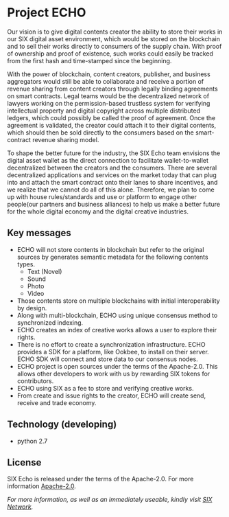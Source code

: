 # Project ECHO

Our vision is to give digital contents creator the ability to store their works in our SIX digital asset environment, which would be stored on the blockchain and to sell their works directly to consumers of the supply chain. With proof of ownership and proof of existence, such works could easily be tracked from the first hash and time-stamped since the beginning.

With the power of blockchain, content creators, publisher, and business aggregators would still be able to collaborate and receive a portion of revenue sharing from content creators through legally binding agreements on smart contracts. Legal teams would be the decentralized network of lawyers working on the permission-based trustless system for verifying intellectual property and digital copyright across multiple distributed ledgers, which could possibly be called the proof of agreement. Once the agreement is validated, the creator could attach it to their digital contents, which should then be sold directly to the consumers based on the smart-contract revenue sharing model.

To shape the better future for the industry, the SIX Echo team envisions the digital asset wallet as the direct connection to facilitate wallet-to-wallet decentralized between the creators and the consumers. There are several decentralized applications and services on the market today that can plug into and attach the smart contract onto their lanes to share incentives, and we realize that we cannot do all of this alone. Therefore, we plan to come up with house rules/standards and use or platform to engage other people(our partners and business alliances) to help us make a better future for the whole digital economy and the digital creative industries.


## Key messages

- ECHO will not store contents in blockchain but refer to the original sources by generates semantic metadata for the following contents types.
  - Text (Novel)
  - Sound
  - Photo
  - Video 
- Those contents store on multiple blockchains with initial interoperability by design.
- Along with multi-blockchain, ECHO using unique consensus method to synchronized indexing.
- ECHO creates an index of creative works allows a user to explore their rights.
- There is no effort to create a synchronization infrastructure. ECHO provides a SDK for a platform, like Ookbee, to install on their server. ECHO SDK will connect and store data to our consensus nodes.
- ECHO project is open sources under the terms of the Apache-2.0. This allows other developers to work with us by rewarding SIX tokens for contributors.
- ECHO using SIX as a fee to store and verifying creative works.
- From create and issue rights to the creator, ECHO will create send, receive and trade economy.

## Technology (developing)
- python 2.7







## License

SIX Echo is released under the terms of the Apache-2.0. For more information [Apache-2.0](http://www.apache.org/licenses/LICENSE-2.0).



*For more information, as well as an immediately useable, kindly visit [SIX Network](https://six.network/).* 

